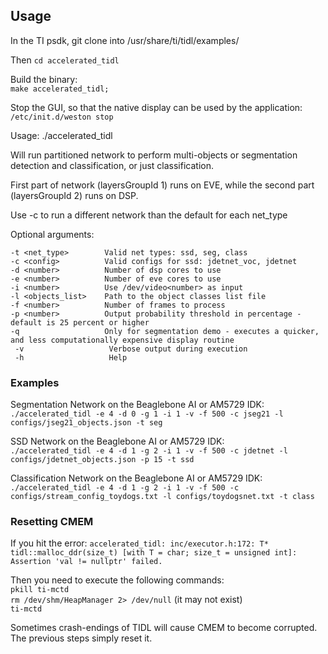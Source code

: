 ## Usage

In the TI psdk, git clone into /usr/share/ti/tidl/examples/

Then `cd accelerated_tidl`

Build the binary: <br/>
`make accelerated_tidl;` <br/>

Stop the GUI, so that the native display can be used by the application: <br/>
`/etc/init.d/weston stop`<br/>

Usage: ./accelerated_tidl

Will run partitioned network to perform multi-objects or segmentation detection and classification, or just classification.  

First part of network (layersGroupId 1) runs on EVE, while the second part (layersGroupId 2) runs on DSP.

Use -c to run a different network than the default for each net_type

Optional arguments: <br/>

 `-t <net_type>        Valid net types: ssd, seg, class`<br/>
 `-c <config>          Valid configs for ssd: jdetnet_voc, jdetnet`<br/>
 `-d <number>          Number of dsp cores to use`<br/>
 `-e <number>          Number of eve cores to use`<br/>
 `-i <number>          Use /dev/video<number> as input`<br/>
 `-l <objects_list>    Path to the object classes list file`<br/>
 `-f <number>          Number of frames to process`<br/>
 `-p <number>          Output probability threshold in percentage - default is 25 percent or higher`<br/>
 `-q                   Only for segmentation demo - executes a quicker, and less computationally expensive display routine`<br/>
` -v                   Verbose output during execution`<br/>
` -h                   Help`<br/>


### Examples

Segmentation Network on the Beaglebone AI or AM5729 IDK: <br/>
`./accelerated_tidl -e 4 -d 0 -g 1 -i 1 -v -f 500 -c jseg21 -l configs/jseg21_objects.json -t seg` <br/>

SSD Network on the Beaglebone AI or AM5729 IDK: <br/>
`./accelerated_tidl -e 4 -d 1 -g 2 -i 1 -v -f 500 -c jdetnet -l configs/jdetnet_objects.json -p 15 -t ssd` <br/>

Classification Network on the Beaglebone AI or AM5729 IDK: <br/>
`./accelerated_tidl -e 4 -d 1 -g 2 -i 1 -v -f 500 -c configs/stream_config_toydogs.txt -l configs/toydogsnet.txt -t class` <br/>

### Resetting CMEM

If you hit the error: 
`accelerated_tidl: inc/executor.h:172: T* tidl::malloc_ddr(size_t) [with T = char; size_t = unsigned int]: Assertion 'val != nullptr' failed.` <br/>

Then you need to execute the following commands: <br/>
`pkill ti-mctd` <br/>
`rm /dev/shm/HeapManager 2> /dev/null` (it may not exist) <br/>
`ti-mctd` <br/>

Sometimes crash-endings of TIDL will cause CMEM to become corrupted. The previous steps simply reset it.
